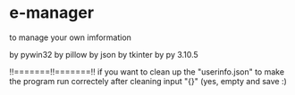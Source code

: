 # e-manager
to manage your own imformation

by pywin32
by pillow
by json
by tkinter
by py 3.10.5

!!=======!!=======!!
if you want to clean up the "userinfo.json"
to make the program run correctely
after cleaning
input "{}" (yes, empty
and save :)
